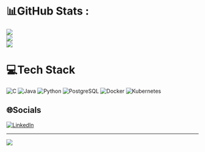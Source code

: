 # 📊GitHub Stats :
![](https://github-readme-stats.vercel.app/api?username=nettoluis&theme=dark&hide_border=false&include_all_commits=true&count_private=false)<br/>
![](https://github-readme-streak-stats.herokuapp.com/?user=nettoluis&theme=dark&hide_border=false)<br/>
![](https://github-readme-stats.vercel.app/api/top-langs/?username=nettoluis&theme=dark&hide_border=false&include_all_commits=true&count_private=false&layout=compact)

# 💻Tech Stack
![C](https://img.shields.io/badge/c-%2300599C.svg?style=flat&logo=c&logoColor=white) ![Java](https://img.shields.io/badge/java-%23ED8B00.svg?style=flat&logo=java&logoColor=white) ![Python](https://img.shields.io/badge/python-3670A0?style=flat&logo=python&logoColor=ffdd54) ![PostgreSQL](https://img.shields.io/badge/PostgreSQL-%23316192.svg?style=flat&logo=postgresql&logoColor=white) ![Docker](https://img.shields.io/badge/docker-%230db7ed.svg?style=flat&logo=docker&logoColor=white)	![Kubernetes](https://img.shields.io/badge/kubernetes-%23326ce5.svg?style=flat&logo=kubernetes&logoColor=white)	

## 🌐Socials
[![LinkedIn](https://img.shields.io/badge/LinkedIn-%230077B5.svg?logo=linkedin&logoColor=white)](https://linkedin.com/in/nettoluis) 

---

[![](https://visitcount.itsvg.in/api?id=nettoluis&icon=0&color=0)](https://visitcount.itsvg.in)
